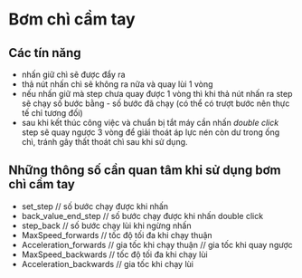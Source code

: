 # Bơm chì cầm tay
## Các tín năng
* nhấn giữ chì sẽ được đẩy ra 
* thả nút nhấn chì sẽ không ra nữa và quay lùi 1 vòng
* nếu nhấn giữ mà step chưa quay được 1 vòng thì khi thả nút nhấn ra step sẽ chạy số bước bằng - số bước đã chạy (có thể có trượt bước nên thực tế chỉ tương đối)
* sau khi kết thúc công việc và chuẩn bị tắt máy cần nhấn *double click*  step sẽ quay ngược 3 vòng  để giải thoát áp lực nén còn dư trong ống chì, tránh gây thất thoát chì sau khi sử dụng.
## Những thông số cần quan tâm khi sử dụng bơm chì cầm tay

* set_step //  số bước chạy được khi nhấn 
* back_value_end_step // số bước chạy được khi nhấn double click
* step_back // số bước chạy lùi khi ngừng nhấn 
* MaxSpeed_forwards // tốc độ tối đa khi chạy thuận
* Acceleration_forwards // gia tốc khi chạy thuận
// gia tốc khi quay ngược 
* MaxSpeed_backwards    // tốc độ tối đa khi chạy lùi
* Acceleration_backwards // gia tốc khi chạy lùi
